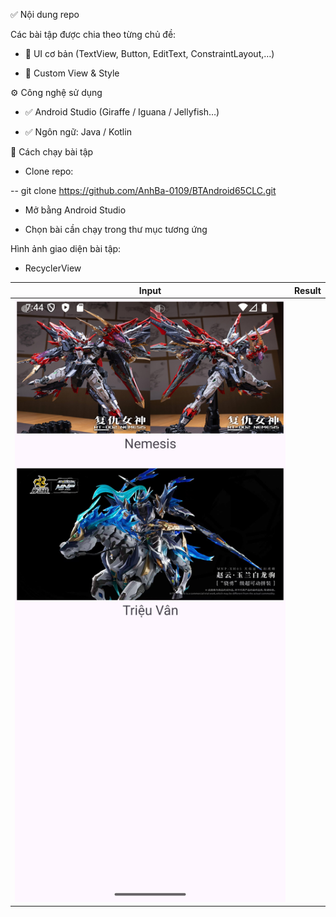 ✅ Nội dung repo

Các bài tập được chia theo từng chủ đề:

- 📌 UI cơ bản (TextView, Button, EditText, ConstraintLayout,…)

- 🎨 Custom View & Style

⚙️ Công nghệ sử dụng

- ✅ Android Studio (Giraffe / Iguana / Jellyfish…)

- ✅ Ngôn ngữ: Java / Kotlin

🚀 Cách chạy bài tập

- Clone repo:

--  git clone https://github.com/AnhBa-0109/BTAndroid65CLC.git

- Mở bằng Android Studio

- Chọn bài cần chạy trong thư mục tương ứng

Hình ảnh giao diện bài tập:
- RecyclerView

| Input | Result |
|--------|---------|
| ![Input](./Images/RecyclerView.png) |
